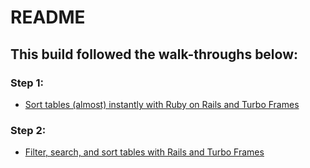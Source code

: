 # README

## This build followed the walk-throughs below:

### Step 1:
* [Sort tables (almost) instantly with Ruby on Rails and Turbo Frames](https://www.colby.so/posts/sortable-table-with-rails-and-turbo-frames)

### Step 2:
* [Filter, search, and sort tables with Rails and Turbo Frames](https://www.colby.so/posts/filtering-tables-with-rails-and-hotwire)
